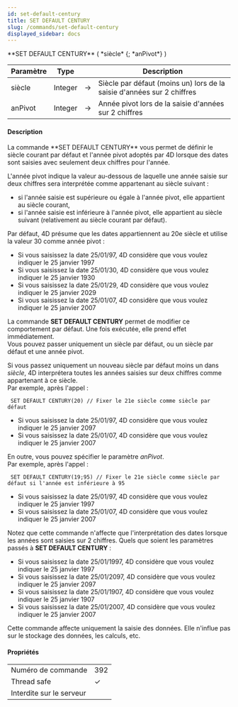 ```yaml
---
id: set-default-century
title: SET DEFAULT CENTURY
slug: /commands/set-default-century
displayed_sidebar: docs
---
```


<!--REF #_command_.SET DEFAULT CENTURY.Syntax-->**SET DEFAULT CENTURY** ( *siècle* {; *anPivot*} )<!-- END REF-->
<!--REF #_command_.SET DEFAULT CENTURY.Params-->
| Paramètre | Type |  | Description |
| --- | --- | --- | --- |
| siècle | Integer | &#8594;  | Siècle par défaut (moins un) lors de la saisie d'années sur 2 chiffres |
| anPivot | Integer | &#8594;  | Année pivot lors de la saisie d'années sur 2 chiffres |

<!-- END REF-->

#### Description 

<!--REF #_command_.SET DEFAULT CENTURY.Summary-->La commande **SET DEFAULT CENTURY** vous permet de définir le siècle courant par défaut et l'année pivot adoptés par 4D lorsque des dates sont saisies avec seulement deux chiffres pour l'année.<!-- END REF-->

L'année pivot indique la valeur au-dessous de laquelle une année saisie sur deux chiffres sera interprétée comme appartenant au siècle suivant :

* si l'année saisie est supérieure ou égale à l'année pivot, elle appartient au siècle courant,
* si l'année saisie est inférieure à l'année pivot, elle appartient au siècle suivant (relativement au siècle courant par défaut).

Par défaut, 4D présume que les dates appartiennent au 20e siècle et utilise la valeur 30 comme année pivot :

* Si vous saisissez la date 25/01/97, 4D considère que vous voulez indiquer le 25 janvier 1997
* Si vous saisissez la date 25/01/30, 4D considère que vous voulez indiquer le 25 janvier 1930
* Si vous saisissez la date 25/01/29, 4D considère que vous voulez indiquer le 25 janvier 2029
* Si vous saisissez la date 25/01/07, 4D considère que vous voulez indiquer le 25 janvier 2007

La commande **SET DEFAULT CENTURY** permet de modifier ce comportement par défaut. Une fois exécutée, elle prend effet immédiatement.  
Vous pouvez passer uniquement un siècle par défaut, ou un siècle par défaut et une année pivot.

Si vous passez uniquement un nouveau siècle par défaut moins un dans *siècle*, 4D interprétera toutes les années saisies sur deux chiffres comme appartenant à ce siècle.   
Par exemple, après l'appel :

```4d
 SET DEFAULT CENTURY(20) // Fixer le 21e siècle comme siècle par défaut
```

* Si vous saisissez la date 25/01/97, 4D considère que vous voulez indiquer le 25 janvier 2097
* Si vous saisissez la date 25/01/07, 4D considère que vous voulez indiquer le 25 janvier 2007

En outre, vous pouvez spécifier le paramètre *anPivot*.   
Par exemple, après l'appel :

```4d
 SET DEFAULT CENTURY(19;95) // Fixer le 21e siècle comme siècle par défaut si l'année est inférieure à 95
```

* Si vous saisissez la date 25/01/97, 4D considère que vous voulez indiquer le 25 janvier 1997
* Si vous saisissez la date 25/01/07, 4D considère que vous voulez indiquer le 25 janvier 2007

Notez que cette commande n'affecte que l'interprétation des dates lorsque les années sont saisies sur 2 chiffres. Quels que soient les paramètres passés à **SET DEFAULT CENTURY** :

* Si vous saisissez la date 25/01/1997, 4D considère que vous voulez indiquer le 25 janvier 1997
* Si vous saisissez la date 25/01/2097, 4D considère que vous voulez indiquer le 25 janvier 2097
* Si vous saisissez la date 25/01/1907, 4D considère que vous voulez indiquer le 25 janvier 1907
* Si vous saisissez la date 25/01/2007, 4D considère que vous voulez indiquer le 25 janvier 2007

Cette commande affecte uniquement la saisie des données. Elle n'influe pas sur le stockage des données, les calculs, etc. 


#### Propriétés
|  |  |
| --- | --- |
| Numéro de commande | 392 |
| Thread safe | &check; |
| Interdite sur le serveur ||


